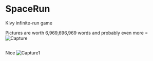 # SpaceRun
Kivy infinite-run game

Pictures are worth 6,969,696,969 words and probably even more =
![Capture](https://user-images.githubusercontent.com/17983341/163698357-7bc98db7-7134-4ecf-9100-1ba2501ba831.PNG)
##
Nice
![Capture1](https://user-images.githubusercontent.com/17983341/163698358-228924c0-1c2f-46b6-91e5-c967d8cdf1fc.PNG)
